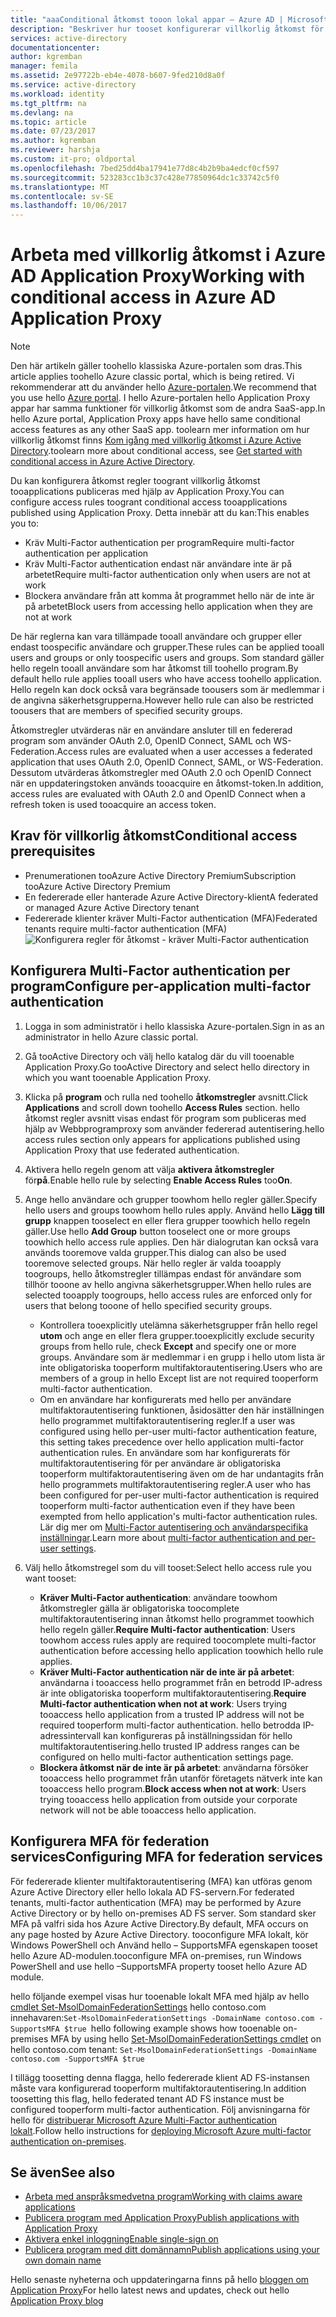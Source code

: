 ```yaml
---
title: "aaaConditional åtkomst tooon lokal appar – Azure AD | Microsoft Docs"
description: "Beskriver hur tooset konfigurerar villkorlig åtkomst för program som du publicerar toobe som nås med hjälp av Azure AD Application Proxy."
services: active-directory
documentationcenter: 
author: kgremban
manager: femila
ms.assetid: 2e97722b-eb4e-4078-b607-9fed210d8a0f
ms.service: active-directory
ms.workload: identity
ms.tgt_pltfrm: na
ms.devlang: na
ms.topic: article
ms.date: 07/23/2017
ms.author: kgremban
ms.reviewer: harshja
ms.custom: it-pro; oldportal
ms.openlocfilehash: 7bed25dd4ba17941e77d8c4b2b9ba4edcf0cf597
ms.sourcegitcommit: 523283cc1b3c37c428e77850964dc1c33742c5f0
ms.translationtype: MT
ms.contentlocale: sv-SE
ms.lasthandoff: 10/06/2017
---
```

# <a name="working-with-conditional-access-in-azure-ad-application-proxy"></a><span data-ttu-id="56984-103">Arbeta med villkorlig åtkomst i Azure AD Application Proxy</span><span class="sxs-lookup"><span data-stu-id="56984-103">Working with conditional access in Azure AD Application Proxy</span></span>

>[!NOTE]
><span data-ttu-id="56984-104">Den här artikeln gäller toohello klassiska Azure-portalen som dras.</span><span class="sxs-lookup"><span data-stu-id="56984-104">This article applies toohello Azure classic portal, which is being retired.</span></span> <span data-ttu-id="56984-105">Vi rekommenderar att du använder hello [Azure-portalen](https://portal.azure.com).</span><span class="sxs-lookup"><span data-stu-id="56984-105">We recommend that you use hello [Azure portal](https://portal.azure.com).</span></span> <span data-ttu-id="56984-106">I hello Azure-portalen hello Application Proxy appar har samma funktioner för villkorlig åtkomst som de andra SaaS-app.</span><span class="sxs-lookup"><span data-stu-id="56984-106">In hello Azure portal, Application Proxy apps have hello same conditional access features as any other SaaS app.</span></span> <span data-ttu-id="56984-107">toolearn mer information om hur villkorlig åtkomst finns [Kom igång med villkorlig åtkomst i Azure Active Directory](active-directory-conditional-access-azure-portal-get-started.md).</span><span class="sxs-lookup"><span data-stu-id="56984-107">toolearn more about conditional access, see [Get started with conditional access in Azure Active Directory](active-directory-conditional-access-azure-portal-get-started.md).</span></span>

<span data-ttu-id="56984-108">Du kan konfigurera åtkomst regler toogrant villkorlig åtkomst tooapplications publiceras med hjälp av Application Proxy.</span><span class="sxs-lookup"><span data-stu-id="56984-108">You can configure access rules toogrant conditional access tooapplications published using Application Proxy.</span></span> <span data-ttu-id="56984-109">Detta innebär att du kan:</span><span class="sxs-lookup"><span data-stu-id="56984-109">This enables you to:</span></span>

* <span data-ttu-id="56984-110">Kräv Multi-Factor authentication per program</span><span class="sxs-lookup"><span data-stu-id="56984-110">Require multi-factor authentication per application</span></span>
* <span data-ttu-id="56984-111">Kräv Multi-Factor authentication endast när användare inte är på arbetet</span><span class="sxs-lookup"><span data-stu-id="56984-111">Require multi-factor authentication only when users are not at work</span></span>
* <span data-ttu-id="56984-112">Blockera användare från att komma åt programmet hello när de inte är på arbetet</span><span class="sxs-lookup"><span data-stu-id="56984-112">Block users from accessing hello application when they are not at work</span></span>

<span data-ttu-id="56984-113">De här reglerna kan vara tillämpade tooall användare och grupper eller endast toospecific användare och grupper.</span><span class="sxs-lookup"><span data-stu-id="56984-113">These rules can be applied tooall users and groups or only toospecific users and groups.</span></span> <span data-ttu-id="56984-114">Som standard gäller hello regeln tooall användare som har åtkomst till toohello program.</span><span class="sxs-lookup"><span data-stu-id="56984-114">By default hello rule applies tooall users who have access toohello application.</span></span> <span data-ttu-id="56984-115">Hello regeln kan dock också vara begränsade toousers som är medlemmar i de angivna säkerhetsgrupperna.</span><span class="sxs-lookup"><span data-stu-id="56984-115">However hello rule can also be restricted toousers that are members of specified security groups.</span></span>  

<span data-ttu-id="56984-116">Åtkomstregler utvärderas när en användare ansluter till en federerad program som använder OAuth 2.0, OpenID Connect, SAML och WS-Federation.</span><span class="sxs-lookup"><span data-stu-id="56984-116">Access rules are evaluated when a user accesses a federated application that uses OAuth 2.0, OpenID Connect, SAML, or WS-Federation.</span></span> <span data-ttu-id="56984-117">Dessutom utvärderas åtkomstregler med OAuth 2.0 och OpenID Connect när en uppdateringstoken används tooacquire en åtkomst-token.</span><span class="sxs-lookup"><span data-stu-id="56984-117">In addition, access rules are evaluated with OAuth 2.0 and OpenID Connect when a refresh token is used tooacquire an access token.</span></span>

## <a name="conditional-access-prerequisites"></a><span data-ttu-id="56984-118">Krav för villkorlig åtkomst</span><span class="sxs-lookup"><span data-stu-id="56984-118">Conditional access prerequisites</span></span>
* <span data-ttu-id="56984-119">Prenumerationen tooAzure Active Directory Premium</span><span class="sxs-lookup"><span data-stu-id="56984-119">Subscription tooAzure Active Directory Premium</span></span>
* <span data-ttu-id="56984-120">En federerade eller hanterade Azure Active Directory-klient</span><span class="sxs-lookup"><span data-stu-id="56984-120">A federated or managed Azure Active Directory tenant</span></span>
* <span data-ttu-id="56984-121">Federerade klienter kräver Multi-Factor authentication (MFA)</span><span class="sxs-lookup"><span data-stu-id="56984-121">Federated tenants require multi-factor authentication (MFA)</span></span>  
    ![Konfigurera regler för åtkomst - kräver Multi-Factor authentication](./media/active-directory-application-proxy-conditional-access/application-proxy-conditional-access.png)

## <a name="configure-per-application-multi-factor-authentication"></a><span data-ttu-id="56984-123">Konfigurera Multi-Factor authentication per program</span><span class="sxs-lookup"><span data-stu-id="56984-123">Configure per-application multi-factor authentication</span></span>
1. <span data-ttu-id="56984-124">Logga in som administratör i hello klassiska Azure-portalen.</span><span class="sxs-lookup"><span data-stu-id="56984-124">Sign in as an administrator in hello Azure classic portal.</span></span>
2. <span data-ttu-id="56984-125">Gå tooActive Directory och välj hello katalog där du vill tooenable Application Proxy.</span><span class="sxs-lookup"><span data-stu-id="56984-125">Go tooActive Directory and select hello directory in which you want tooenable Application Proxy.</span></span>
3. <span data-ttu-id="56984-126">Klicka på **program** och rulla ned toohello **åtkomstregler** avsnitt.</span><span class="sxs-lookup"><span data-stu-id="56984-126">Click **Applications** and scroll down toohello **Access Rules** section.</span></span> <span data-ttu-id="56984-127">hello åtkomst regler avsnitt visas endast för program som publiceras med hjälp av Webbprogramproxy som använder federerad autentisering.</span><span class="sxs-lookup"><span data-stu-id="56984-127">hello access rules section only appears for applications published using Application Proxy that use federated authentication.</span></span>
4. <span data-ttu-id="56984-128">Aktivera hello regeln genom att välja **aktivera åtkomstregler** för**på**.</span><span class="sxs-lookup"><span data-stu-id="56984-128">Enable hello rule by selecting **Enable Access Rules** too**On**.</span></span>
5. <span data-ttu-id="56984-129">Ange hello användare och grupper toowhom hello regler gäller.</span><span class="sxs-lookup"><span data-stu-id="56984-129">Specify hello users and groups toowhom hello rules apply.</span></span> <span data-ttu-id="56984-130">Använd hello **Lägg till grupp** knappen tooselect en eller flera grupper toowhich hello regeln gäller.</span><span class="sxs-lookup"><span data-stu-id="56984-130">Use hello **Add Group** button tooselect one or more groups toowhich hello access rule applies.</span></span> <span data-ttu-id="56984-131">Den här dialogrutan kan också vara används tooremove valda grupper.</span><span class="sxs-lookup"><span data-stu-id="56984-131">This dialog can also be used tooremove selected groups.</span></span>  <span data-ttu-id="56984-132">När hello regler är valda tooapply toogroups, hello åtkomstregler tillämpas endast för användare som tillhör tooone av hello angivna säkerhetsgrupper.</span><span class="sxs-lookup"><span data-stu-id="56984-132">When hello rules are selected tooapply toogroups, hello access rules are enforced only for users that belong tooone of hello specified security groups.</span></span>  

   * <span data-ttu-id="56984-133">Kontrollera tooexplicitly utelämna säkerhetsgrupper från hello regel **utom** och ange en eller flera grupper.</span><span class="sxs-lookup"><span data-stu-id="56984-133">tooexplicitly exclude security groups from hello rule, check **Except** and specify one or more groups.</span></span> <span data-ttu-id="56984-134">Användare som är medlemmar i en grupp i hello utom lista är inte obligatoriska tooperform multifaktorautentisering.</span><span class="sxs-lookup"><span data-stu-id="56984-134">Users who are members of a group in hello Except list are not required tooperform multi-factor authentication.</span></span>  
   * <span data-ttu-id="56984-135">Om en användare har konfigurerats med hello per användare multifaktorautentisering funktionen, åsidosätter den här inställningen hello programmet multifaktorautentisering regler.</span><span class="sxs-lookup"><span data-stu-id="56984-135">If a user was configured using hello per-user multi-factor authentication feature, this setting takes precedence over hello application multi-factor authentication rules.</span></span> <span data-ttu-id="56984-136">En användare som har konfigurerats för multifaktorautentisering för per användare är obligatoriska tooperform multifaktorautentisering även om de har undantagits från hello programmets multifaktorautentisering regler.</span><span class="sxs-lookup"><span data-stu-id="56984-136">A user who has been configured for per-user multi-factor authentication is required tooperform multi-factor authentication even if they have been exempted from hello application's multi-factor authentication rules.</span></span> <span data-ttu-id="56984-137">Lär dig mer om [Multi-Factor autentisering och användarspecifika inställningar](../multi-factor-authentication/multi-factor-authentication.md).</span><span class="sxs-lookup"><span data-stu-id="56984-137">Learn more about [multi-factor authentication and per-user settings](../multi-factor-authentication/multi-factor-authentication.md).</span></span>
6. <span data-ttu-id="56984-138">Välj hello åtkomstregel som du vill tooset:</span><span class="sxs-lookup"><span data-stu-id="56984-138">Select hello access rule you want tooset:</span></span>

   * <span data-ttu-id="56984-139">**Kräver Multi-Factor authentication**: användare toowhom åtkomstregler gälla är obligatoriska toocomplete multifaktorautentisering innan åtkomst hello programmet toowhich hello regeln gäller.</span><span class="sxs-lookup"><span data-stu-id="56984-139">**Require Multi-factor authentication**: Users toowhom access rules apply are required toocomplete multi-factor authentication before accessing hello application toowhich hello rule applies.</span></span>
   * <span data-ttu-id="56984-140">**Kräver Multi-Factor authentication när de inte är på arbetet**: användarna i tooaccess hello programmet från en betrodd IP-adress är inte obligatoriska tooperform multifaktorautentisering.</span><span class="sxs-lookup"><span data-stu-id="56984-140">**Require Multi-factor authentication when not at work**: Users trying tooaccess hello application from a trusted IP address will not be required tooperform multi-factor authentication.</span></span> <span data-ttu-id="56984-141">hello betrodda IP-adressintervall kan konfigureras på inställningssidan för hello multifaktorautentisering.</span><span class="sxs-lookup"><span data-stu-id="56984-141">hello trusted IP address ranges can be configured on hello multi-factor authentication settings page.</span></span>
   * <span data-ttu-id="56984-142">**Blockera åtkomst när de inte är på arbetet**: användarna försöker tooaccess hello programmet från utanför företagets nätverk inte kan tooaccess hello program.</span><span class="sxs-lookup"><span data-stu-id="56984-142">**Block access when not at work**: Users trying tooaccess hello application from outside your corporate network will not be able tooaccess hello application.</span></span>

## <a name="configuring-mfa-for-federation-services"></a><span data-ttu-id="56984-143">Konfigurera MFA för federation services</span><span class="sxs-lookup"><span data-stu-id="56984-143">Configuring MFA for federation services</span></span>
<span data-ttu-id="56984-144">För federerade klienter multifaktorautentisering (MFA) kan utföras genom Azure Active Directory eller hello lokala AD FS-servern.</span><span class="sxs-lookup"><span data-stu-id="56984-144">For federated tenants, multi-factor authentication (MFA) may be performed by Azure Active Directory or by hello on-premises AD FS server.</span></span> <span data-ttu-id="56984-145">Som standard sker MFA på valfri sida hos Azure Active Directory.</span><span class="sxs-lookup"><span data-stu-id="56984-145">By default, MFA occurs on any page hosted by Azure Active Directory.</span></span> <span data-ttu-id="56984-146">tooconfigure MFA lokalt, kör Windows PowerShell och Använd hello – SupportsMFA egenskapen tooset hello Azure AD-modulen.</span><span class="sxs-lookup"><span data-stu-id="56984-146">tooconfigure MFA on-premises, run Windows PowerShell and use hello –SupportsMFA property tooset hello Azure AD module.</span></span>

<span data-ttu-id="56984-147">hello följande exempel visas hur tooenable lokalt MFA med hjälp av hello [cmdlet Set-MsolDomainFederationSettings](https://msdn.microsoft.com/library/azure/dn194088.aspx) hello contoso.com innehavaren:`Set-MsolDomainFederationSettings -DomainName contoso.com -SupportsMFA $true `</span><span class="sxs-lookup"><span data-stu-id="56984-147">hello following example shows how tooenable on-premises MFA by using hello [Set-MsolDomainFederationSettings cmdlet](https://msdn.microsoft.com/library/azure/dn194088.aspx) on hello contoso.com tenant: `Set-MsolDomainFederationSettings -DomainName contoso.com -SupportsMFA $true `</span></span>

<span data-ttu-id="56984-148">I tillägg toosetting denna flagga, hello federerade klient AD FS-instansen måste vara konfigurerad tooperform multifaktorautentisering.</span><span class="sxs-lookup"><span data-stu-id="56984-148">In addition toosetting this flag, hello federated tenant AD FS instance must be configured tooperform multi-factor authentication.</span></span> <span data-ttu-id="56984-149">Följ anvisningarna för hello för [distribuerar Microsoft Azure Multi-Factor authentication lokalt](../multi-factor-authentication/multi-factor-authentication-get-started-server.md).</span><span class="sxs-lookup"><span data-stu-id="56984-149">Follow hello instructions for [deploying Microsoft Azure multi-factor authentication on-premises](../multi-factor-authentication/multi-factor-authentication-get-started-server.md).</span></span>

## <a name="see-also"></a><span data-ttu-id="56984-150">Se även</span><span class="sxs-lookup"><span data-stu-id="56984-150">See also</span></span>
* [<span data-ttu-id="56984-151">Arbeta med anspråksmedvetna program</span><span class="sxs-lookup"><span data-stu-id="56984-151">Working with claims aware applications</span></span>](active-directory-application-proxy-claims-aware-apps.md)
* [<span data-ttu-id="56984-152">Publicera program med Application Proxy</span><span class="sxs-lookup"><span data-stu-id="56984-152">Publish applications with Application Proxy</span></span>](active-directory-application-proxy-publish.md)
* [<span data-ttu-id="56984-153">Aktivera enkel inloggning</span><span class="sxs-lookup"><span data-stu-id="56984-153">Enable single-sign on</span></span>](active-directory-application-proxy-sso-using-kcd.md)
* [<span data-ttu-id="56984-154">Publicera program med ditt domännamn</span><span class="sxs-lookup"><span data-stu-id="56984-154">Publish applications using your own domain name</span></span>](active-directory-application-proxy-custom-domains.md)

<span data-ttu-id="56984-155">Hello senaste nyheterna och uppdateringarna finns på hello [bloggen om Application Proxy](http://blogs.technet.com/b/applicationproxyblog/)</span><span class="sxs-lookup"><span data-stu-id="56984-155">For hello latest news and updates, check out hello [Application Proxy blog](http://blogs.technet.com/b/applicationproxyblog/)</span></span>
